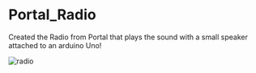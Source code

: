 # Portal_Radio

Created the Radio from Portal that plays the sound with a small speaker attached to an arduino Uno!

![radio]([https://cdn.discordapp.com/attachments/1060777468925071511/1061928959647944704/IMG_1231.jpg](https://cdn.discordapp.com/attachments/1060777468925071511/1061931880347349122/IMG_1230.jpg))
